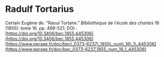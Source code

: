 # Radulf Tortarius

Certain Eugène de. "Raoul Tortaire." _Bibliothèque de l'école des chartes_ 16 \(1855\): tome 16. pp. 489-521; DOI : [https://doi.org/10.3406/bec.1855.445306](https://doi.org/10.3406/bec.1855.445306) [https://www.persee.fr/doc/bec\_0373-6237\_1855\_num\_16\_1\_445306](https://www.persee.fr/doc/bec_0373-6237_1855_num_16_1_445306)

